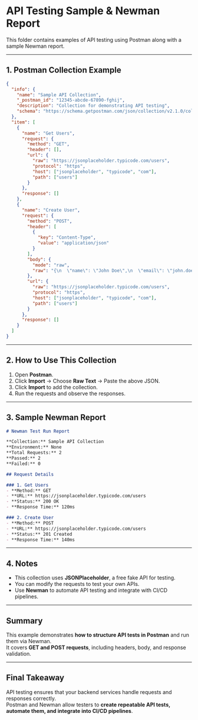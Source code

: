 # API Testing Sample & Newman Report

This folder contains examples of API testing using Postman along with a sample Newman report.

---

## 1. Postman Collection Example

```json
{
  "info": {
    "name": "Sample API Collection",
    "_postman_id": "12345-abcde-67890-fghij",
    "description": "Collection for demonstrating API testing",
    "schema": "https://schema.getpostman.com/json/collection/v2.1.0/collection.json"
  },
  "item": [
    {
      "name": "Get Users",
      "request": {
        "method": "GET",
        "header": [],
        "url": {
          "raw": "https://jsonplaceholder.typicode.com/users",
          "protocol": "https",
          "host": ["jsonplaceholder", "typicode", "com"],
          "path": ["users"]
        }
      },
      "response": []
    },
    {
      "name": "Create User",
      "request": {
        "method": "POST",
        "header": [
          {
            "key": "Content-Type",
            "value": "application/json"
          }
        ],
        "body": {
          "mode": "raw",
          "raw": "{\n  \"name\": \"John Doe\",\n  \"email\": \"john.doe@example.com\"\n}"
        },
        "url": {
          "raw": "https://jsonplaceholder.typicode.com/users",
          "protocol": "https",
          "host": ["jsonplaceholder", "typicode", "com"],
          "path": ["users"]
        }
      },
      "response": []
    }
  ]
}
```

---

## 2. How to Use This Collection

1. Open **Postman**.
2. Click **Import** → Choose **Raw Text** → Paste the above JSON.
3. Click **Import** to add the collection.
4. Run the requests and observe the responses.

---

## 3. Sample Newman Report

```markdown
# Newman Test Run Report

**Collection:** Sample API Collection  
**Environment:** None  
**Total Requests:** 2  
**Passed:** 2  
**Failed:** 0  

## Request Details

### 1. Get Users
- **Method:** GET
- **URL:** https://jsonplaceholder.typicode.com/users
- **Status:** 200 OK
- **Response Time:** 120ms

### 2. Create User
- **Method:** POST
- **URL:** https://jsonplaceholder.typicode.com/users
- **Status:** 201 Created
- **Response Time:** 140ms
```

---

## 4. Notes

- This collection uses **JSONPlaceholder**, a free fake API for testing.
- You can modify the requests to test your own APIs.
- Use **Newman** to automate API testing and integrate with CI/CD pipelines.

---

## Summary

This example demonstrates **how to structure API tests in Postman** and run them via Newman.  
It covers **GET and POST requests**, including headers, body, and response validation.

---

## Final Takeaway

API testing ensures that your backend services handle requests and responses correctly.  
Postman and Newman allow testers to **create repeatable API tests, automate them, and integrate into CI/CD pipelines**.
